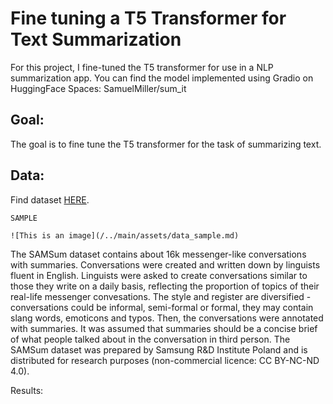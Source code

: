 # Fine tuning a T5 Transformer for Text Summarization  #

For this project, I fine-tuned the T5 transformer for use in a NLP summarization app. 
You can find the model implemented using Gradio on HuggingFace Spaces: SamuelMiller/sum_it


## Goal: ##

The goal is to fine tune the T5 transformer for the task of summarizing text. 


## Data: ##

Find dataset [HERE](https://huggingface.co/datasets/samsum).

    SAMPLE
    
    ![This is an image](/../main/assets/data_sample.md)

The SAMSum dataset contains about 16k messenger-like conversations with summaries. Conversations were created and written down by linguists fluent in English. Linguists were asked to create conversations similar to those they write on a daily basis, reflecting the proportion of topics of their real-life messenger convesations. The style and register are diversified - conversations could be informal, semi-formal or formal, they may contain slang words, emoticons and typos. Then, the conversations were annotated with summaries. It was assumed that summaries should be a concise brief of what people talked about in the conversation in third person. The SAMSum dataset was prepared by Samsung R&D Institute Poland and is distributed for research purposes (non-commercial licence: CC BY-NC-ND 4.0).


Results:


